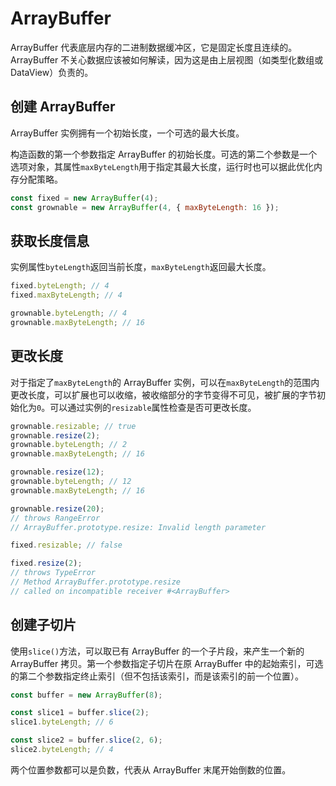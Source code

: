 # ArrayBuffer

ArrayBuffer 代表底层内存的二进制数据缓冲区，它是固定长度且连续的。ArrayBuffer 不关心数据应该被如何解读，因为这是由上层视图（如类型化数组或 DataView）负责的。

## 创建 ArrayBuffer

ArrayBuffer 实例拥有一个初始长度，一个可选的最大长度。

构造函数的第一个参数指定 ArrayBuffer 的初始长度。可选的第二个参数是一个选项对象，其属性`maxByteLength`用于指定其最大长度，运行时也可以据此优化内存分配策略。

```javascript
const fixed = new ArrayBuffer(4);
const grownable = new ArrayBuffer(4, { maxByteLength: 16 });
```

## 获取长度信息

实例属性`byteLength`返回当前长度，`maxByteLength`返回最大长度。

```javascript
fixed.byteLength; // 4
fixed.maxByteLength; // 4

grownable.byteLength; // 4
grownable.maxByteLength; // 16
```

## 更改长度

对于指定了`maxByteLength`的 ArrayBuffer 实例，可以在`maxByteLength`的范围内更改长度，可以扩展也可以收缩，被收缩部分的字节变得不可见，被扩展的字节初始化为`0`。可以通过实例的`resizable`属性检查是否可更改长度。

```javascript
grownable.resizable; // true
grownable.resize(2);
grownable.byteLength; // 2
grownable.maxByteLength; // 16

grownable.resize(12);
grownable.byteLength; // 12
grownable.maxByteLength; // 16

grownable.resize(20);
// throws RangeError
// ArrayBuffer.prototype.resize: Invalid length parameter

fixed.resizable; // false

fixed.resize(2);
// throws TypeError
// Method ArrayBuffer.prototype.resize
// called on incompatible receiver #<ArrayBuffer>
```

## 创建子切片

使用`slice()`方法，可以取已有 ArrayBuffer 的一个子片段，来产生一个新的 ArrayBuffer 拷贝。第一个参数指定子切片在原 ArrayBuffer 中的起始索引，可选的第二个参数指定终止索引（但不包括该索引，而是该索引的前一个位置）。

```javascript
const buffer = new ArrayBuffer(8);

const slice1 = buffer.slice(2);
slice1.byteLength; // 6

const slice2 = buffer.slice(2, 6);
slice2.byteLength; // 4
```

两个位置参数都可以是负数，代表从 ArrayBuffer 末尾开始倒数的位置。
